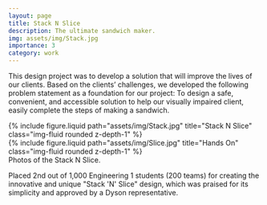 ```yaml
---
layout: page
title: Stack N Slice
description: The ultimate sandwich maker. 
img: assets/img/Stack.jpg
importance: 3
category: work
---
```


This design project was to develop a solution that will improve the lives of our clients. Based on the clients’ challenges, we developed the following problem statement as a foundation for our project: To design a safe, convenient, and accessible solution to help our visually impaired client, easily complete the steps of making a sandwich. 

<div class="row justify-content-sm-center">
    <div class="col-sm-8 mt-3 mt-md-0">
        {% include figure.liquid path="assets/img/Stack.jpg" title="Stack N Slice" class="img-fluid rounded z-depth-1" %}
    </div>
    <div class="col-sm-4 mt-3 mt-md-0">
        {% include figure.liquid path="assets/img/Slice.jpg" title="Hands On" class="img-fluid rounded z-depth-1" %}
    </div>
</div>
<div class="caption">
    Photos of the Stack N Slice.
</div>

Placed 2nd out of 1,000 Engineering 1 students (200 teams) for creating the innovative and unique "Stack 'N' Slice" design, which was praised for its simplicity and approved by a Dyson representative.
